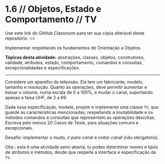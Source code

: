 # 1.6 // Objetos, Estado e Comportamento // TV

Use este link do GitHub Classroom para ter sua cópia alterável deste repositório: <>

Implementar respeitando os fundamentos de Orientação a Objetos.

**Tópicos desta atividade:** abstrações, classes, objetos, construtores, validade, atributos, estado, comportamento, comandos e consultas, excepcionalidades e especificações.

---

Considere um aparelho de televisão. Ela tem um fabricante, modelo, tamanho e resolução. Quanto às operações, deve permitir aumentar e baixar o volume, numa escala de 0 a 100%, e mudar o canal, suportando apenas a faixa UHF, de 2 a 69.

Dada essa especificação, modele, projete e implemente uma classe `TV`, que guarde as características mencionadas, respeitando a imutabilidade e os métodos comandos e consultas que representem as operações descritas. Escreva pelo menos 20 Casos de Teste, para situações comuns e excepcionais.

Desafio: implementar o _mudo_, _ir para canal_ e _voltar canal_ (não obrigatório).

Obs.: esta é uma atividade semi-aberta, tu podes determinar nomes e tipos de atributos e métodos, desde que respeite a interface e especificação da `TV`.
